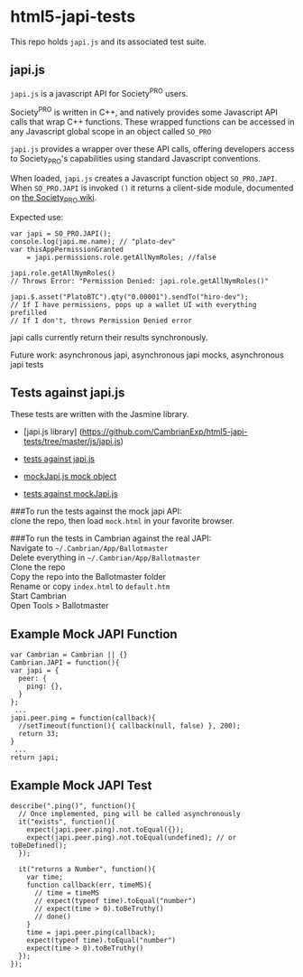 html5-japi-tests
================

This repo holds `japi.js` and its associated test suite.

## japi.js

`japi.js` is a javascript API for Society<sup>PRO</sup> users. 

Society<sup>PRO</sup> is written in C++, and natively provides some Javascript API calls that wrap C++ functions. These wrapped functions can be accessed in any Javascript global scope in an object called
`SO_PRO`

`japi.js` provides a wrapper over these API calls, offering developers access to
Society<sub>PRO</sub>'s capabilities using standard Javascript conventions.

When loaded, `japi.js` creates a Javascript function object `SO_PRO.JAPI`. 
When `SO_PRO.JAPI` is invoked `()` it returns a client-side module, documented
on [the Society<sub>PRO</sub>
wiki](http://group.cambrian.org/wiki/doku.php?id=japi.js).

Expected use:

    var japi = SO_PRO.JAPI();
    console.log(japi.me.name); // "plato-dev"
    var thisAppPermissionGranted
        = japi.permissions.role.getAllNymRoles; //false
    
    japi.role.getAllNymRoles()
    // Throws Error: "Permission Denied: japi.role.getAllNymRoles()"
    
    japi.$.asset("PlatoBTC").qty("0.00001").sendTo("hiro-dev"); 
    // If I have permissions, pops up a wallet UI with everything prefilled
    // If I don't, throws Permission Denied error


japi calls currently return their results synchronously. 

Future work: asynchronous japi, asynchronous japi mocks, asynchronous japi tests

## Tests against japi.js
These tests are written with the Jasmine library.

 * [japi.js library] (https://github.com/CambrianExp/html5-japi-tests/tree/master/js/japi.js)

 * [tests against japi.js](https://github.com/CambrianExp/html5-japi-tests/tree/master/js/testJapiJS.js)

 * [mockJapi.js mock object](https://github.com/CambrianExp/html5-japi-tests/tree/master/js/mockJapi.js)

 * [tests against mockJapi.js](https://github.com/CambrianExp/html5-japi-tests/tree/master/js/testMockJapi.js)

###To run the tests against the mock japi API:  
clone the repo, then load `mock.html` in your favorite browser.

###To run the tests in Cambrian against the real JAPI:  
Navigate to `~/.Cambrian/App/Ballotmaster`  
Delete everything in `~/.Cambrian/App/Ballotmaster`  
Clone the repo  
Copy the repo into the Ballotmaster folder  
Rename or copy `index.html` to `default.htm`  
Start Cambrian  
Open Tools > Ballotmaster  

## Example Mock JAPI Function

    var Cambrian = Cambrian || {}
    Cambrian.JAPI = function(){
    var japi = {
      peer: {
        ping: {},
      }
    };
     ...
    japi.peer.ping = function(callback){
      //setTimeout(function(){ callback(null, false) }, 200);
      return 33;
    }
     ...
    return japi;

## Example Mock JAPI Test

    describe(".ping()", function(){
      // Once implemented, ping will be called asynchronously
      it("exists", function(){
        expect(japi.peer.ping).not.toEqual({});
        expect(japi.peer.ping).not.toEqual(undefined); // or toBeDefined();
      });

      it("returns a Number", function(){
        var time;
        function callback(err, timeMS){
          // time = timeMS
          // expect(typeof time).toEqual("number")
          // expect(time > 0).toBeTruthy()
          // done()
        }
        time = japi.peer.ping(callback);
        expect(typeof time).toEqual("number")
        expect(time > 0).toBeTruthy()
      });
    });


